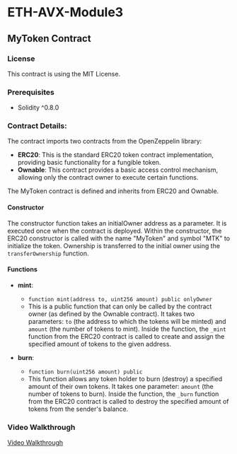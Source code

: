 # ETH-AVX-Module3

## MyToken Contract

### License
This contract is using the MIT License.

### Prerequisites
- Solidity ^0.8.0

### Contract Details:
The contract imports two contracts from the OpenZeppelin library:

- **ERC20**: This is the standard ERC20 token contract implementation, providing basic functionality for a fungible token.
- **Ownable**: This contract provides a basic access control mechanism, allowing only the contract owner to execute certain functions.

The MyToken contract is defined and inherits from ERC20 and Ownable.

#### Constructor
The constructor function takes an initialOwner address as a parameter. It is executed once when the contract is deployed. Within the constructor, the ERC20 constructor is called with the name "MyToken" and symbol "MTK" to initialize the token. Ownership is transferred to the initial owner using the `transferOwnership` function.

#### Functions

- **mint**: 
  - `function mint(address to, uint256 amount) public onlyOwner`
  - This is a public function that can only be called by the contract owner (as defined by the Ownable contract). It takes two parameters: `to` (the address to which the tokens will be minted) and `amount` (the number of tokens to mint). Inside the function, the `_mint` function from the ERC20 contract is called to create and assign the specified amount of tokens to the given address.

- **burn**: 
  - `function burn(uint256 amount) public`
  - This function allows any token holder to burn (destroy) a specified amount of their own tokens. It takes one parameter: `amount` (the number of tokens to burn). Inside the function, the `_burn` function from the ERC20 contract is called to destroy the specified amount of tokens from the sender's balance.

### Video Walkthrough
[Video Walkthrough](https://www.loom.com/share/a4b739961a154a039a4d7a141fc0624d)

